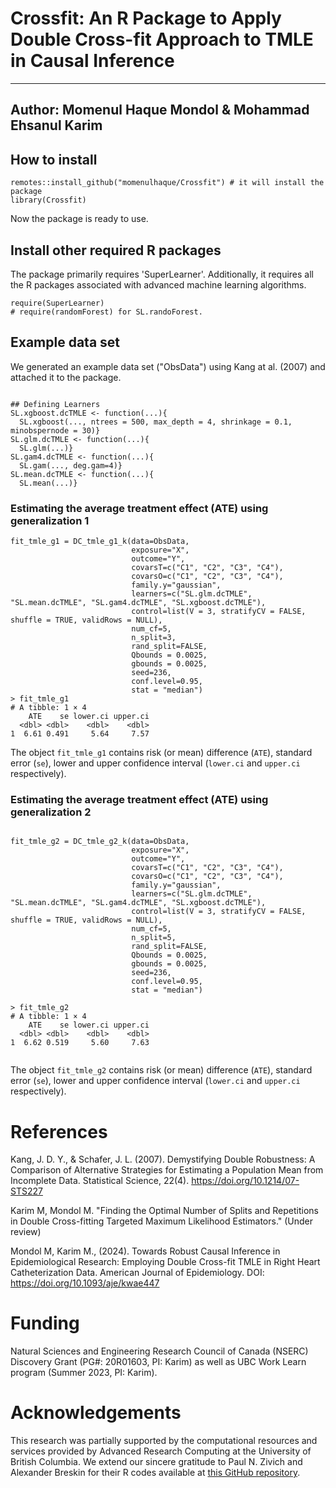 # Crossfit: An R Package to Apply Double Cross-fit Approach to TMLE in Causal Inference
---
Author: Momenul Haque Mondol & Mohammad Ehsanul Karim
---
## How to install

```{r}
remotes::install_github("momenulhaque/Crossfit") # it will install the package
library(Crossfit) 
```
Now the package is ready to use. 

## Install other required R packages
The package primarily requires 'SuperLearner'. Additionally, it requires all the R packages associated with advanced machine learning algorithms.
```{r}
require(SuperLearner)
# require(randomForest) for SL.randoForest.
```
## Example data set 
We generated an example data set ("ObsData") using Kang at al. (2007) and attached it to the package.

```{r}

## Defining Learners
SL.xgboost.dcTMLE <- function(...){
  SL.xgboost(..., ntrees = 500, max_depth = 4, shrinkage = 0.1, minobspernode = 30)}
SL.glm.dcTMLE <- function(...){
  SL.glm(...)}
SL.gam4.dcTMLE <- function(...){
  SL.gam(..., deg.gam=4)}
SL.mean.dcTMLE <- function(...){
  SL.mean(...)}
``` 
### Estimating the average treatment effect (ATE) using generalization 1
```{r}
fit_tmle_g1 = DC_tmle_g1_k(data=ObsData,
                           exposure="X",
                           outcome="Y",
                           covarsT=c("C1", "C2", "C3", "C4"),
                           covarsO=c("C1", "C2", "C3", "C4"),
                           family.y="gaussian",
                           learners=c("SL.glm.dcTMLE", "SL.mean.dcTMLE", "SL.gam4.dcTMLE", "SL.xgboost.dcTMLE"),
                           control=list(V = 3, stratifyCV = FALSE, shuffle = TRUE, validRows = NULL),
                           num_cf=5,
                           n_split=3,
                           rand_split=FALSE,
                           Qbounds = 0.0025,
                           gbounds = 0.0025,
                           seed=236,
                           conf.level=0.95,
                           stat = "median")
> fit_tmle_g1
# A tibble: 1 × 4
    ATE    se lower.ci upper.ci
  <dbl> <dbl>    <dbl>    <dbl>
1  6.61 0.491     5.64     7.57
```
The object `fit_tmle_g1` contains risk (or mean) difference (`ATE`), standard error (`se`), lower and upper confidence interval (`lower.ci` and `upper.ci` respectively). 

### Estimating the average treatment effect (ATE) using generalization 2

```{r}

fit_tmle_g2 = DC_tmle_g2_k(data=ObsData,
                           exposure="X",
                           outcome="Y",
                           covarsT=c("C1", "C2", "C3", "C4"),
                           covarsO=c("C1", "C2", "C3", "C4"),
                           family.y="gaussian",
                           learners=c("SL.glm.dcTMLE", "SL.mean.dcTMLE", "SL.gam4.dcTMLE", "SL.xgboost.dcTMLE"),
                           control=list(V = 3, stratifyCV = FALSE, shuffle = TRUE, validRows = NULL),
                           num_cf=5,
                           n_split=5,
                           rand_split=FALSE,
                           Qbounds = 0.0025,
                           gbounds = 0.0025,
                           seed=236,
                           conf.level=0.95,
                           stat = "median")
                           
> fit_tmle_g2
# A tibble: 1 × 4
    ATE    se lower.ci upper.ci
  <dbl> <dbl>    <dbl>    <dbl>
1  6.62 0.519     5.60     7.63                           
             

```

The object `fit_tmle_g2` contains risk (or mean) difference (`ATE`), standard error (`se`), lower and upper confidence interval (`lower.ci` and `upper.ci` respectively). 

# References
Kang, J. D. Y., & Schafer, J. L. (2007). Demystifying Double Robustness: A Comparison of Alternative Strategies for Estimating a Population Mean from Incomplete Data. Statistical Science, 22(4). https://doi.org/10.1214/07-STS227

Karim M, Mondol M. "Finding the Optimal Number of Splits and Repetitions in Double Cross-fitting Targeted Maximum Likelihood Estimators." (Under review)

Mondol M, Karim M., (2024). Towards Robust Causal Inference in Epidemiological Research: Employing Double Cross-fit TMLE in Right Heart Catheterization Data. American Journal of Epidemiology. DOI: https://doi.org/10.1093/aje/kwae447 


# Funding
Natural Sciences and Engineering Research Council of Canada (NSERC) Discovery Grant (PG#: 20R01603, PI: Karim) as well as UBC Work Learn program (Summer 2023, PI: Karim).

# Acknowledgements
This research was partially supported by the computational resources and services provided by Advanced Research Computing at the University of British Columbia. We extend our sincere gratitude to Paul N. Zivich and Alexander Breskin for their R codes available at [this GitHub repository](https://github.com/pzivich/publications-code/tree/master/DoubleCrossFit).

